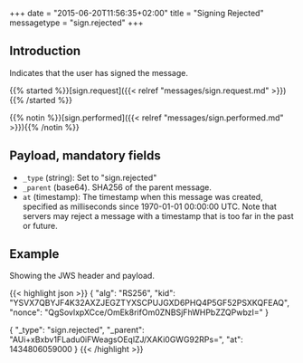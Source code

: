 +++
date = "2015-06-20T11:56:35+02:00"
title = "Signing Rejected"
messagetype = "sign.rejected"
+++

## Introduction

Indicates that the user has signed the message.

{{% started %}}[sign.request]({{< relref "messages/sign.request.md" >}}){{% /started %}}

{{% notin %}}[sign.performed]({{< relref "messages/sign.performed.md" >}}){{% /notin %}}


## Payload, mandatory fields

* `_type` (string): Set to "sign.rejected"
* `_parent` (base64). SHA256 of the parent message.
* `at` (timestamp): The timestamp when this message was created, specified
   as milliseconds since 1970-01-01 00:00:00 UTC. Note that servers may reject
   a message with a timestamp that is too far in the past or future.

## Example

Showing the JWS header and payload.

{{< highlight json >}}
{
  "alg": "RS256",
  "kid": "YSVX7QBYJF4K32AXZJEGZTYXSCPUJGXD6PHQ4P5GF52PSXKQFEAQ",
  "nonce": "QgSovlxpXCce/OmEk8rifOm0ZNBSjFhWHPbZZQPwbzI="
}

{
  "_type": "sign.rejected",
  "_parent": "AUi+xBxbv1FLadu0iFWeagsOEqlZJ/XAKi0GWG92RPs=",
  "at": 1434806059000
}
{{< /highlight >}}
